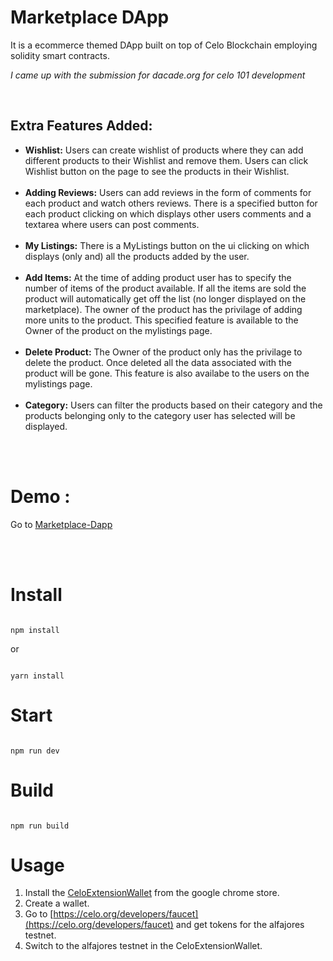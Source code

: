 # Marketplace DApp
It is a ecommerce themed DApp built on top of Celo Blockchain employing solidity smart contracts.

<i>I came up with the submission for dacade.org for celo 101 development</i>

<br />

## Extra Features Added:
<ul>
 
<li><b>Wishlist:</b> 
 Users can create wishlist of products where they can add different products to their Wishlist and remove them. Users can click Wishlist button on the page to see the products in their Wishlist.
</li>
<br />
<li><b>Adding Reviews:</b>
Users can add reviews in the form of comments for each product and watch others reviews. There is a specified button for each product clicking on which displays other users comments and a textarea where users can post comments.
</li>
 <br />
<li><b>My Listings:</b>
There is a MyListings button on the ui clicking on which displays (only and) all the products added by the user.
</li>
<br />
<li><b>Add Items:</b>
 At the time of adding product user has to specify the number of items of the product available. If all the items are sold the product will automatically get off the list (no longer displayed on the marketplace). The owner of the product has the privilage of adding more units to the product. This specified feature is available to the Owner of the product on the mylistings page.
</li>
<br />
<li><b>Delete Product:</b>
 The Owner of the product only has the privilage to delete the product. Once deleted all the data associated with the product will be gone. This feature is also availabe to the users on the mylistings page.
</li>
<br />
<li><b>Category:</b>
Users can filter the products based on their category and the products belonging only to the category user has selected will be displayed.
</li>
 <br />
</ul>

<br />

# Demo : 
Go to  [Marketplace-Dapp](https://sherlockholmes07.github.io/Marketplace/)

<br />
<br />

# Install

```

npm install

```

or 

```

yarn install

```

# Start

```

npm run dev

```

# Build

```

npm run build

```
# Usage
1. Install the [CeloExtensionWallet](https://chrome.google.com/webstore/detail/celoextensionwallet/kkilomkmpmkbdnfelcpgckmpcaemjcdh?hl=en) from the google chrome store.
2. Create a wallet.
3. Go to [https://celo.org/developers/faucet](https://celo.org/developers/faucet) and get tokens for the alfajores testnet.
4. Switch to the alfajores testnet in the CeloExtensionWallet.
